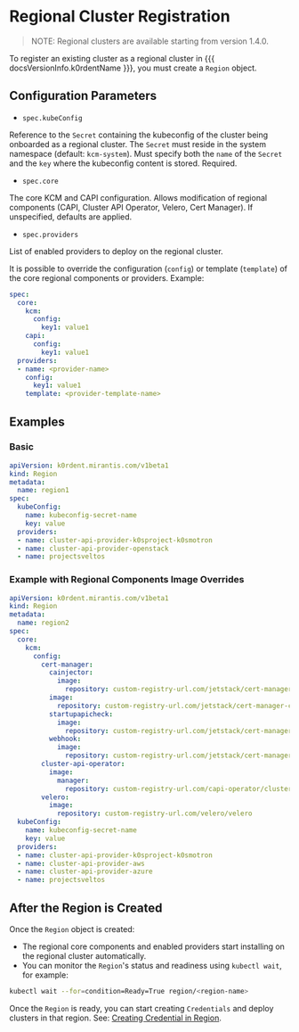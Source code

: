 # Regional Cluster Registration

> NOTE:
> Regional clusters are available starting from version 1.4.0.

To register an existing cluster as a regional cluster in {{{ docsVersionInfo.k0rdentName }}}, you must create
a `Region` object.

## Configuration Parameters

* `spec.kubeConfig`

Reference to the `Secret` containing the kubeconfig of the cluster being onboarded as a regional
cluster. The `Secret` must reside in the system namespace (default: `kcm-system`). Must specify both the `name`
of the `Secret` and the `key` where the kubeconfig content is stored. Required.

* `spec.core`

The core KCM and CAPI configuration. Allows modification of regional components (CAPI, Cluster API Operator, Velero,
Cert Manager). If unspecified, defaults are applied.

* `spec.providers`

List of enabled providers to deploy on the regional cluster.

It is possible to override the configuration (`config`) or template (`template`) of the core regional components or
providers. Example:

```yaml
spec:
  core:
    kcm:
      config:
        key1: value1
    capi:
      config:
        key1: value1
  providers:
  - name: <provider-name>
    config:
      key1: value1
    template: <provider-template-name>
```

## Examples

### Basic

```yaml
apiVersion: k0rdent.mirantis.com/v1beta1
kind: Region
metadata:
  name: region1
spec:
  kubeConfig:
    name: kubeconfig-secret-name
    key: value
  providers:
  - name: cluster-api-provider-k0sproject-k0smotron
  - name: cluster-api-provider-openstack
  - name: projectsveltos
```

### Example with Regional Components Image Overrides

```yaml
apiVersion: k0rdent.mirantis.com/v1beta1
kind: Region
metadata:
  name: region2
spec:
  core:
    kcm:
      config:
        cert-manager:
          cainjector:
            image:
              repository: custom-registry-url.com/jetstack/cert-manager-cainjector
          image:
            repository: custom-registry-url.com/jetstack/cert-manager-controller
          startupapicheck:
            image:
              repository: custom-registry-url.com/jetstack/cert-manager-startupapicheck
          webhook:
            image:
              repository: custom-registry-url.com/jetstack/cert-manager-webhook
        cluster-api-operator:
          image:
            manager:
              repository: custom-registry-url.com/capi-operator/cluster-api-operator
        velero:
          image:
            repository: custom-registry-url.com/velero/velero
  kubeConfig:
    name: kubeconfig-secret-name
    key: value
  providers:
  - name: cluster-api-provider-k0sproject-k0smotron
  - name: cluster-api-provider-aws
  - name: cluster-api-provider-azure
  - name: projectsveltos
```

## After the Region is Created

Once the `Region` object is created:

* The regional core components and enabled providers start installing on the regional cluster automatically.
* You can monitor the `Region`'s status and readiness using `kubectl wait`, for example:

```bash
kubectl wait --for=condition=Ready=True region/<region-name>
```

Once the `Region` is ready, you can start creating `Credentials` and deploy clusters in that region. See:
[Creating Credential in Region](creating-credential-in-region.md).
